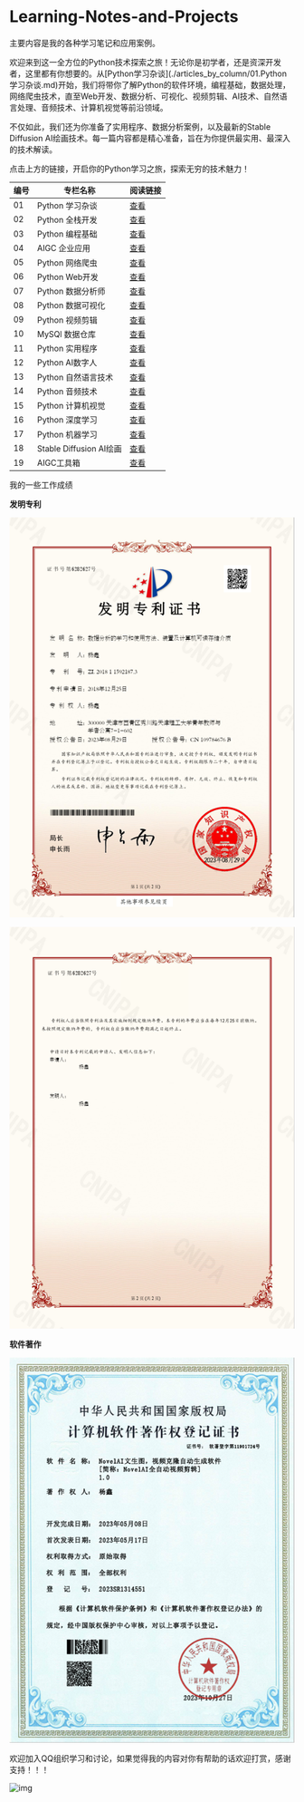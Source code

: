 # Learning-Notes-and-Projects
 主要内容是我的各种学习笔记和应用案例。



欢迎来到这一全方位的Python技术探索之旅！无论你是初学者，还是资深开发者，这里都有你想要的。从[Python学习杂谈](./articles_by_column/01.Python 学习杂谈.md)开始，我们将带你了解Python的软件环境，编程基础，数据处理，网络爬虫技术，直至Web开发、数据分析、可视化、视频剪辑、AI技术、自然语言处理、音频技术、计算机视觉等前沿领域。

不仅如此，我们还为你准备了实用程序、数据分析案例，以及最新的Stable Diffusion AI绘画技术。每一篇内容都是精心准备，旨在为你提供最实用、最深入的技术解读。

点击上方的链接，开启你的Python学习之旅，探索无穷的技术魅力！

| 编号 | 专栏名称 | 阅读链接 |
| ---- | -------- | -------- |
| 01 | Python 学习杂谈 | [查看](./articles_by_column/01.Python%20%E5%AD%A6%E4%B9%A0%E6%9D%82%E8%B0%88.md) |
| 02 | Python 全栈开发 | [查看](./articles_by_column/02.Python%20%E5%85%A8%E6%A0%88%E5%BC%80%E5%8F%91.md) |
| 03 | Python 编程基础 | [查看](./articles_by_column/03.Python%20%E7%BC%96%E7%A8%8B%E5%9F%BA%E7%A1%80.md) |
| 04 | AIGC 企业应用 | [查看](./articles_by_column/04.AIGC%20%E4%BC%81%E4%B8%9A%E5%BA%94%E7%94%A8.md) |
| 05 | Python 网络爬虫 | [查看](./articles_by_column/05.Python%20%E7%BD%91%E7%BB%9C%E7%88%AC%E8%99%AB.md) |
| 06 | Python Web开发 | [查看](./articles_by_column/06.Python%20Web%E5%BC%80%E5%8F%91.md) |
| 07 | Python 数据分析师 | [查看](./articles_by_column/07.Python%20%E6%95%B0%E6%8D%AE%E5%88%86%E6%9E%90%E5%B8%88.md) |
| 08 | Python 数据可视化 | [查看](./articles_by_column/08.Python%20%E6%95%B0%E6%8D%AE%E5%8F%AF%E8%A7%86%E5%8C%96.md) |
| 09 | Python 视频剪辑 | [查看](./articles_by_column/09.Python%20%E8%A7%86%E9%A2%91%E5%89%AA%E8%BE%91.md) |
| 10 | MySQl 数据仓库 | [查看](./articles_by_column/10.MySQl%20%E6%95%B0%E6%8D%AE%E4%BB%93%E5%BA%93.md) |
| 11 | Python 实用程序 | [查看](./articles_by_column/11.Python%20%E5%AE%9E%E7%94%A8%E7%A8%8B%E5%BA%8F.md) |
| 12 | Python AI数字人 | [查看](./articles_by_column/12.Python%20AI%E6%95%B0%E5%AD%97%E4%BA%BA.md) |
| 13 | Python 自然语言技术 | [查看](./articles_by_column/13.Python%20%E8%87%AA%E7%84%B6%E8%AF%AD%E8%A8%80%E6%8A%80%E6%9C%AF.md) |
| 14 | Python 音频技术 | [查看](./articles_by_column/14.Python%20%E9%9F%B3%E9%A2%91%E6%8A%80%E6%9C%AF.md) |
| 15 | Python 计算机视觉 | [查看](./articles_by_column/15.Python%20%E8%AE%A1%E7%AE%97%E6%9C%BA%E8%A7%86%E8%A7%89.md) |
| 16 | Python 深度学习 | [查看](./articles_by_column/16.Python%20%E6%B7%B1%E5%BA%A6%E5%AD%A6%E4%B9%A0.md) |
| 17 | Python 机器学习 | [查看](./articles_by_column/17.Python%20%E6%9C%BA%E5%99%A8%E5%AD%A6%E4%B9%A0.md) |
| 18 | Stable Diffusion AI绘画 | [查看](./articles_by_column/18.Stable%20Diffusion%20AI%E7%BB%98%E7%94%BB.md) |
| 19 | AIGC工具箱 | [查看](./articles_by_column/19.AIGC%E5%B7%A5%E5%85%B7%E7%AE%B1.md) |


我的一些工作成绩

**发明专利**

![发明专利](./My%20Certificate/%E5%8F%91%E6%98%8E%E4%B8%93%E5%88%A9/%E3%80%8A%E6%95%B0%E6%8D%AE%E5%88%86%E6%9E%90%E7%9A%84%E5%AD%A6%E4%B9%A0%E5%92%8C%E4%BD%BF%E7%94%A8%E6%96%B9%E6%B3%95%E3%80%81%E8%A3%85%E7%BD%AE%E5%8F%8A%E8%AE%A1%E7%AE%97%E6%9C%BA%E5%8F%AF%E8%AF%BB%E5%AD%98%E5%82%A8%E4%BB%8B%E8%B4%A8%E3%80%8B/1707228949293.jpg)

![发明专利](./My%20Certificate/%E5%8F%91%E6%98%8E%E4%B8%93%E5%88%A9/%E3%80%8A%E6%95%B0%E6%8D%AE%E5%88%86%E6%9E%90%E7%9A%84%E5%AD%A6%E4%B9%A0%E5%92%8C%E4%BD%BF%E7%94%A8%E6%96%B9%E6%B3%95%E3%80%81%E8%A3%85%E7%BD%AE%E5%8F%8A%E8%AE%A1%E7%AE%97%E6%9C%BA%E5%8F%AF%E8%AF%BB%E5%AD%98%E5%82%A8%E4%BB%8B%E8%B4%A8%E3%80%8B/1707228960710.jpg)

**软件著作**

![软件著作](./My%20Certificate/%E8%BD%AF%E4%BB%B6%E8%91%97%E4%BD%9C/NovelAI%E6%96%87%E7%94%9F%E5%9B%BE%EF%BC%8C%E8%A7%86%E9%A2%91%E5%85%8B%E9%9A%86%E8%87%AA%E5%8A%A8%E7%94%9F%E6%88%90%E8%BD%AF%E4%BB%B6.jpg)


欢迎加入QQ组织学习和讨论，如果觉得我的内容对你有帮助的话欢迎打赏，感谢支持！！！

![img](https://m.qpic.cn/psc?/V13uuYuJ2n1EXp/6tCTPh7N*X6CBkvkDvKlZS*QDbyoiOzUUh1BXihc7CDPHuTE7WbvFw*NsVJ3bQkIb7HyWsr4OzWTpFVUdUgtxMsMqydXhtDZ9p3nH03AsuA!/b&bo=CQSsAgAAAAABB4M!&rf=viewer_4)
